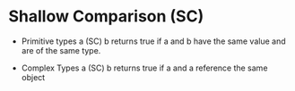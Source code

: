 # Shallow Comparison (SC)

- Primitive types
  a (SC) b returns true if a and b have the same value and are of the same type.

- Complex Types
  a (SC) b returns true if a and a reference the same object
